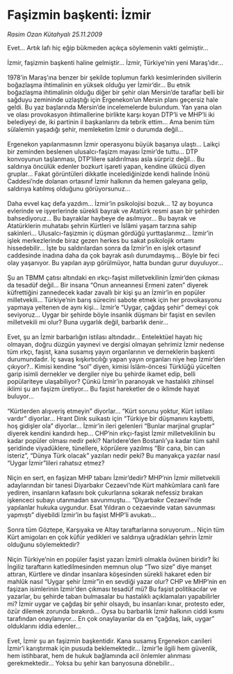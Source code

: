 # Faşizmin başkenti: İzmir

*Rasim Ozan Kütahyalı 25.11.2009*

<div class="taraf_structure_2col_1zq">
<div class="margen_n">



 <p>Evet... Artık lafı hiç eğip bükmeden açıkça söylemenin vakti gelmiştir... <br/><br/>İzmir, faşizmin başkenti haline gelmiştir... İzmir, Türkiye’nin yeni Maraş’ıdır... <br/><br/>1978’in Maraş’ına benzer bir şekilde toplumun farklı kesimlerinden sivillerin boğazlaşma ihtimalinin en yüksek olduğu yer İzmir’dir... Bu etnik boğazlaşma ihtimalinin olduğu diğer bir şehir olan Mersin’de taraflar belli bir sağduyu zemininde uzlaştığı için Ergenekon’un Mersin planı geçersiz hale geldi. Bu yaz başlarında Mersin’de incelemelerde bulundum. Yan yana olan ve olası provokasyon ihtimallerine birlikte karşı koyan DTP’li ve MHP’li iki belediyeyi de, iki partinin il başkanlarını da tebrik ettim... Ama benim tüm sülalemin yaşadığı şehir, memleketim İzmir o durumda değil... <br/><br/>Ergenekon yapılanmasının İzmir operasyonu büyük başarıya ulaştı... Laikçi bir zeminden beslenen ulusalcı-faşizm mayası İzmir’de tuttu... DTP konvoyunun taşlanması, DTP’lilere saldırılması asla sürpriz değil... Bu saldırıya öncülük edenler bozkurt işareti yapan, kendine ülkücü diyen gruplar... Fakat görüntüleri dikkatle incelediğinizde kendi halinde İnönü Caddesi’nde dolanan ortasınıf İzmir halkının da hemen galeyana gelip, saldırıya katılmış olduğunu görüyorsunuz... <br/><br/>Daha evvel kaç defa yazdım... İzmir’in psikolojisi bozuk... 12 ay boyunca evlerinde ve işyerlerinde sürekli bayrak ve Atatürk resmi asan bir şehirden bahsediyoruz... Bu bayraklar haybeye de asılmıyor... Bu bayrak ve Atatürklerin muhatabı şehrin Kürtleri ve İslâmi yaşam tarzına sahip sakinleri... Ulusalcı-faşizmin iç düşman gördüğü yurttaşlarımız... İzmir’in işlek merkezlerinde biraz gezen herkes bu sakat psikolojik ortamı hissedebilir... İşte bu saldırılardan sonra da İzmir’in en işlek ortasınıf caddesinde inadına daha da çok bayrak asılı durumdaymış... Böyle bir feci olay yaşanıyor. Bu yapılan ayıp görülmüyor, hatta bundan gurur duyuluyor... <br/><br/>Şu an TBMM çatısı altındaki en ırkçı-faşist milletvekilinin İzmir’den çıkması da tesadüf değil... Bir insana “Onun anneannesi Ermeni zaten” diyerek küfrettiğini zannedecek kadar zavallı bir kişi şu an İzmir’in en popüler milletvekili... Türkiye’nin barış sürecini sabote etmek için her provokasyonu yapmaya yeltenen de aynı kişi... İzmir’e “Uygar, çağdaş şehir” demeyi çok seviyoruz... Uygar bir şehirde böyle insanlık düşmanı bir faşist en sevilen milletvekili mi olur? Buna uygarlık değil, barbarlık denir... <br/><br/>Evet, şu an İzmir barbarlığın istilası altındadır... Entelektüel hayatı hiç olmayan, doğru düzgün yayınevi ve dergisi olmayan şehrimiz İzmir nedense tüm ırkçı, faşist, kana susamış yayın organlarının ve derneklerin başkenti durumundadır. İç savaş kışkırtıcılığı yapan yayın organları niye hep İzmir’den çıkıyor?.. Kimisi kendine “sol” diyen, kimisi İslâm-öncesi Türklüğü yücelten garip isimli dernekler ve dergiler niye bu şehirde ikamet edip, belli popülariteye ulaşabiliyor? Çünkü İzmir’in paranoyak ve hastalıklı zihinsel iklimi şu an faşizm üretiyor... Bu faşist hareketler de o iklimde hayat buluyor... <br/><br/>“Kürtlerden alışveriş etmeyin” diyorlar... “Kürt sorunu yoktur, Kürt istilası vardır” diyorlar... Hrant Dink suikastı için “Türkiye bir düşmanını kaybetti, hoş gidişler ola” diyorlar... İzmir’in ileri gelenleri “Bunlar marjinal gruplar” diyerek kendini kandırdı hep... CHP’nin ırkçı-faşist İzmir milletvekilinin bu kadar popüler olması nedir peki? Narlıdere’den Bostanlı’ya kadar tüm sahil şeridinde viyadüklere, tünellere, köprülere yazılmış “Bir cana, bin can isteriz”, “Dünya Türk olacak” yazıları nedir peki? Bu manyakça yazılar nasıl “Uygar İzmir”lileri rahatsız etmez? <br/><br/>Niçin en sert, en faşizan MHP tabanı İzmir’dedir? MHP’nin İzmir milletvekili adaylarından bir tanesi Diyarbakır Cezaevi’nde Kürt mahkûmlara canlı fare yediren, insanların kafasını bok çukurlarına sokarak nefessiz bırakan işkenceci subayı utanmadan savunmuştu... “Diyarbakır Cezaevi’nde yapılanlar hukuka uygundur. Esat Yıldıran o cezaevinde vatan savunması yapmıştı” diyebildi İzmir’in bu faşist MHP’li avukatı... <br/><br/>Sonra tüm Göztepe, Karşıyaka ve Altay taraftarlarına soruyorum... Niçin tüm Kürt amigoları en çok küfür yedikleri ve saldırıya uğradıkları şehrin İzmir olduğunu söylemektedir? <br/><br/>Niçin Türkiye’nin en popüler faşist yazarı İzmirli olmakla övünen biridir? İki İngiliz taraftarın katledilmesinden memnun olup “Two size” diye manşet attıran, Kürtlere ve dindar insanlara köşesinden sürekli hakaret eden bir mahlûk nasıl “Uygar şehir İzmir”in en sevdiği yazar olur? CHP ve MHP’nin en faşizan isimlerinin İzmir’den çıkması tesadüf mü? Bu faşist politikacılar ve yazarlar, bu şehirde taban bulmasalar bu hastalıklı açıklamaları yapabilirler mi? İzmir uygar ve çağdaş bir şehir olsaydı, bu insanları kınar, protesto eder, özür dilemek zorunda bırakırdı... Oysa bu barbarlık İzmir halkının ciddi kısmı tarafından onaylanıyor... En çok onaylayanlar da en “çağdaş, laik, uygar” olduklarını iddia edenler... <br/><br/>Evet, İzmir şu an faşizmin başkentidir. Kana susamış Ergenekon canileri İzmir’i karıştırmak için pusuda beklemektedir... İzmir’le ilgili hem güvenlik, hem istihbarat, hem de hukuk bağlamında acil önlemler alınması gerekmektedir... Yoksa bu şehir kan banyosuna dönebilir...</p>
<br/>
<br/>
<br/>



<br/>


<div id="taraf_not">
</div>

</div>


</div>
